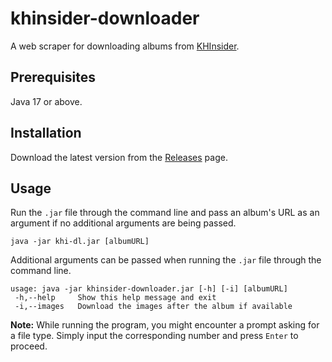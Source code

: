 # khinsider-downloader
A web scraper for downloading albums from [KHInsider](https://downloads.khinsider.com/).

## Prerequisites
Java 17 or above.

## Installation
Download the latest version from the [Releases](https://github.com/RyanTurner02/khinsider-downloader/releases) page.

## Usage
Run the `.jar` file through the command line and pass an album's URL as an argument if no additional arguments are being passed.

`java -jar khi-dl.jar [albumURL]`

Additional arguments can be passed when running the `.jar` file through the command line.

```
usage: java -jar khinsider-downloader.jar [-h] [-i] [albumURL]
 -h,--help     Show this help message and exit
 -i,--images   Download the images after the album if available
```

**Note:** While running the program, you might encounter a prompt asking for a file type. Simply input the corresponding number and press `Enter` to proceed.
